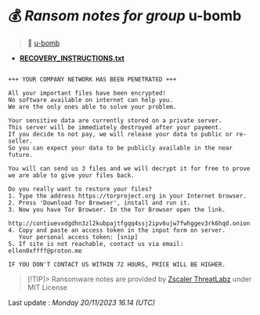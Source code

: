 # 💰 _Ransom notes for group_ u-bomb
> 🔗 [u-bomb](group/u-bomb)
* **[RECOVERY_INSTRUCTIONS.txt](https://ransomware.live/ransomware_notes/u-bomb/RECOVERY_INSTRUCTIONS.txt)**

```

+++ YOUR COMPANY NETWORK HAS BEEN PENETRATED +++

All your important files have been encrypted!
No software available on internet can help you.
We are the only ones able to solve your problem.

Your sensitive data are currently stored on a private server.
This server will be immediately destroyed after your payment.
If you decide to not pay, we will release your data to public or re-seller.
So you can expect your data to be publicly available in the near future.

You will can send us 3 files and we will decrypt it for free to prove we are able to give your files back.

Do you really want to restore your files?
1. Type the address https://torproject.org in your Internet browser.
2. Press 'Download Tor Browser', install and run it.
3. Now you have Tor Browser. In the Tor Browser open the link.
   http://contiuevxdgdhn3zl2kubpajtfgqq4ssj2ipv6ujw7fwhggev3rk6hqd.onion
4. Copy and paste an access token in the input form on server.
   Your personal access token: [snip]
5. If site is not reachable, contact us via email: ellen0xffff@proton.me

IF YOU DON'T CONTACT US WITHIN 72 HOURS, PRICE WILL BE HIGHER.

```


> [!TIP]> Ransomware notes are provided by [Zscaler ThreatLabz](https://github.com/threatlabz/ransomware_notes) under MIT License
> 




Last update : _Monday 20/11/2023 16.14 (UTC)_

